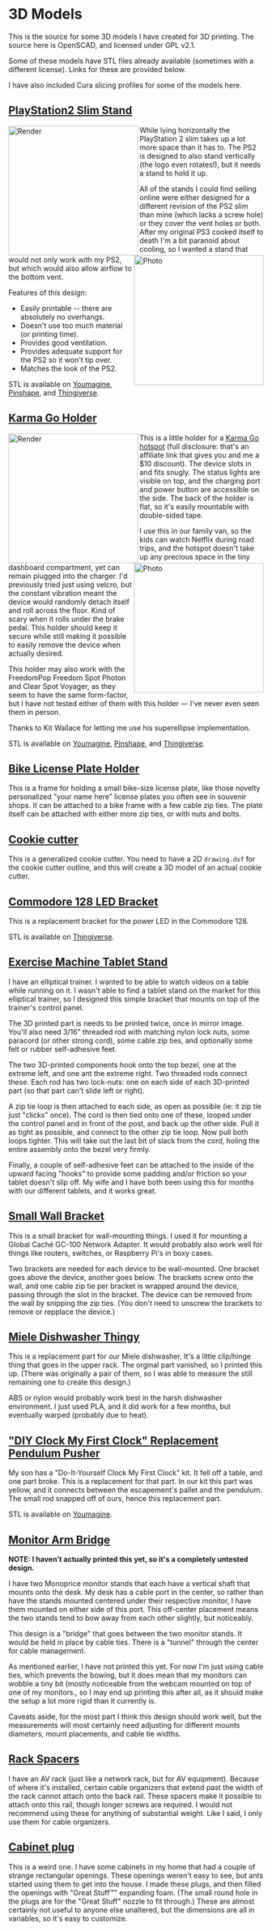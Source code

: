3D Models
=========

This is the source for some 3D models I have created for 3D printing. The
source here is OpenSCAD, and licensed under GPL v2.1.

Some of these models have STL files already available (sometimes with a different
license). Links for these are provided below.

I have also included Cura slicing profiles for some of the models here.

## [PlayStation2 Slim Stand](ps2-slim-stand/)

<a href="ps2-slim-stand/render.png"><img alt="Render" src="ps2-slim-stand/render.png" height=256 align=left></a>
<a href="ps2-slim-stand/photo.jpg" ><img alt="Photo" src="ps2-slim-stand/photo.jpg" height=256 align=right></a>

While lying horizontally the PlayStation 2 slim takes up a lot more space than
it has to. The PS2 is designed to also stand vertically (the logo even
rotates!), but it needs a stand to hold it up.

All of the stands I could find selling online were either designed for a
different revision of the PS2 slim than mine (which lacks a screw hole) or they
cover the vent holes or both. After my original PS3 cooked itself to death I'm
a bit paranoid about cooling, so I wanted a stand that would not only work with
my PS2, but which would also allow airflow to the bottom vent.

Features of this design:

- Easily printable -- there are absolutely no overhangs.
- Doesn't use too much material (or printing time).
- Provides good ventilation.
- Provides adequate support for the PS2 so it won't tip over.
- Matches the look of the PS2.

STL is available on
[Youmagine](https://www.youmagine.com/designs/playstation2-slim-stand),
[Pinshape](https://pinshape.com/items/5508-3d-printed-playstation2-slim-stand),
and
[Thingiverse](http://www.thingiverse.com/thing:1606616).

## [Karma Go Holder](karma-go-holder/)

<a href="karma-go-holder/render.png"><img alt="Render" src="karma-go-holder/render.png" height=256 align=left></a>
<a href="karma-go-holder/photo.jpg" ><img alt="Photo" src="karma-go-holder/photo.jpg" height=256 align=right></a>

This is a little holder for a [Karma Go
hotspot](https://yourkarma.com/invite/lauren7892) (full disclosure: that's an
affiliate link that gives you and me a $10 discount).  The device slots in and
fits snugly. The status lights are visible on top, and the charging port and
power button are accessible on the side. The back of the holder is flat, so
it's easily mountable with double-sided tape.

I use this in our family van, so the kids can watch Netflix during road trips,
and the hotspot doesn't take up any precious space in the tiny dashboard
compartment, yet can remain plugged into the charger. I'd previously tried just
using velcro, but the constant vibration meant the device would randomly detach
itself and roll across the floor. Kind of scary when it rolls under the brake
pedal. This holder should keep it secure while still making it possible to
easily remove the device when actually desired.

This holder may also work with the FreedomPop Freedom Spot Photon and Clear
Spot Voyager, as they seem to have the same form-factor, but I have not tested
either of them with this holder — I've never even seen them in person.

Thanks to Kit Wallace for letting me use his superellipse implementation.

STL is available on
[Youmagine](https://www.youmagine.com/designs/karma-go-holder),
[Pinshape](https://pinshape.com/items/22385-3d-printed-karma-go-holder),
and
[Thingiverse](http://www.thingiverse.com/thing:1606543).


## [Bike License Plate Holder](bike-license-holder/)

This is a frame for holding a small bike-size license plate, like those novelty
personalized "your name here" license plates you often see in souvenir shops.
It can be attached to a bike frame with a few cable zip ties. The plate itself
can be attached with either more zip ties, or with nuts and bolts.


## [Cookie cutter](cookie-cutter/)

This is a generalized cookie cutter. You need to have a 2D `drawing.dxf` for
the cookie cutter outline, and this will create a 3D model of an actual cookie
cutter.

## [Commodore 128 LED Bracket](c128/)

This is a replacement bracket for the power LED in the Commodore 128.

STL is available on
[Thingiverse](http://www.thingiverse.com/thing:1692413).



## [Exercise Machine Tablet Stand](exer-tablet-stand/)

I have an elliptical trainer. I wanted to be able to watch videos on a table while running on
it. I wasn't able to find a tablet stand on the market for this elliptical
trainer, so I designed this simple bracket that mounts on top of the trainer's
control panel.

The 3D printed part is needs to be printed twice, once in mirror image. You'll
also need 3/16" threaded rod with matching nylon lock nuts, some paracord (or
other strong cord), some cable zip ties, and optionally some felt or rubber
self-adhesive feet.

The two 3D-printed components hook onto the top bezel, one at the extreme left,
and one ant the extreme right. Two threaded rods connect these. Each rod has
two lock-nuts: one on each side of each 3D-printed part (so that part can't
slide left or right).

A zip tie loop is then attached to each side, as open
as possible (ie: it zip tie just "clicks" once). The cord is then tied onto
one of these, looped under the control panel and in front of the post, and back
up the other side. Pull it as tight as possible, and connect to the other zip
tie loop. Now pull both loops tighter. This will take out the last bit of slack
from the cord, holing the entire assembly onto the bezel very firmly.

Finally, a couple of self-adhesive feet can be attached to the inside of the
upward facing "hooks" to provide some padding and/or friction so your tablet
doesn't slip off. My wife and I have both been using this for months with our
different tablets, and it works great.

## [Small Wall Bracket](small-wall-bracket/)

This is a small bracket for wall-mounting things. I used it for mounting a
Global Caché GC-100 Network Adapter. It would probably also work well for
things like routers, switches, or Raspberry Pi's in boxy cases.

Two brackets are needed for each device to be wall-mounted. One bracket goes
above the device, another goes below.  The brackets screw onto the wall, and
one cable zip tie per bracket is wrapped around the device, passing through the
slot in the bracket. The device can be removed from the wall by snipping the
zip ties. (You don't need to unscrew the brackets to remove or repplace the
device.)

## [Miele Dishwasher Thingy](miele-dishwasher/)

This is a replacement part for our Miele dishwasher. It's a little clip/hinge
thing that goes in the upper rack.  The orginal part vanished, so I printed
this up. (There was originally a pair of them, so I was able to measure the
still remaining one to create this design.)

ABS or nylon would probably work best in the harsh dishwasher environment. I
just used PLA, and it did work for a few months, but eventually warped
(probably due to heat).


## ["DIY Clock My First Clock" Replacement Pendulum Pusher](diy-clock/)

My son has a "Do-It-Yourself Clock My First Clock" kit. It fell off a table,
and one part broke. This is a replacement for that part.  In our kit this part
was yellow, and it connects between the escapement's pallet and the pendulum.
The small rod snapped off of ours, hence this replacement part.


STL is available on
[Youmagine](https://www.youmagine.com/designs/diy-clock-my-first-clock-replacement-pendulum-pusher).


## [Monitor Arm Bridge](monitor-arm-bridge/)

**NOTE: I haven't actually printed this yet, so it's a completely untested
design.**

I have two Monoprice monitor stands that each have a vertical shaft that
mounts onto the desk. My desk has a cable port in the center, so rather than
have the stands mounted centered under their respective monitor, I have them
mounted on either side of this port. This off-center placement means the two
stands tend to bow away from each other slightly, but noticeably.

This design is a "bridge" that goes between the two monitor stands. It would
be held in place by cable ties. There is a "tunnel" through the center for
cable management.

As mentioned earlier, I have not printed this yet. For now I'm just using
cable ties, which prevents the bowing, but it does mean that my monitors can
wobble a tiny bit (mostly noticeable from the webcam mounted on top of one
of my monitors., so I may end up printing this after all, as it should make
the setup a lot more rigid than it currently is.

Caveats aside, for the most part I think this design should work well, but
the measurements will most certainly need adjusting for different mounts
diameters, mount placements, and cable tie widths.


## [Rack Spacers](rack-spacers/)

I have an AV rack (just like a network rack, but for AV equipment). Because of
where it's installed, certain cable organizers that extend past the width of
the rack cannot attach onto the back rail.
These spacers make it possible to attach onto this rail, though longer screws
are required. I would not recommend using these for anything of substantial
weight. Like I said, I only use them for cable organizers.


## [Cabinet plug](cabinet-plug/)

This is a weird one. I have some cabinets in my home that had a couple of strange
rectangular openings. These openings weren't easy to see, but ants started
using them to get into the house. I made these plugs, and then filled the
openings with "Great Stuff™" expanding foam. (The small round hole in the plugs
are for the "Great Stuff" nozzle to fit through.) These are almost certainly
not useful to anyone else unaltered, but the dimensions are all in variables,
so it's easy to customize.

